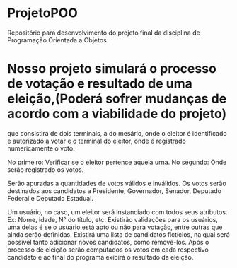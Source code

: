 # ProjetoPOO

Repositório para desenvolvimento do projeto final da disciplina de Programação Orientada a Objetos.

# Nosso projeto simulará o processo de votação e resultado de uma eleição,(Poderá sofrer mudanças de acordo com a viabilidade do projeto)
que consistirá de dois terminais, a do mesário, onde o eleitor é identificado e autorizado a votar e o terminal do eleitor, onde é registrado numericamente o voto.

No primeiro: Verificar se o eleitor pertence aquela urna.
No segundo: Onde serão registrado os votos.

Serão apuradas a quantidades de votos válidos e inválidos. Os votos serão destinados aos candidatos a Presidente, Governador, Senador, Deputado Federal e Deputado Estadual.

Um usuário, no caso, um eleitor será instanciado com todos seus atríbutos. Ex: Nome, idade, N° do título, etc.
Existirão validações para os usuários, uma delas é se o usuário está apto ou não para votação, entre outras que ainda serão definidas.
Existirá uma lista de candidatos fictícios, na qual será possível tanto adicionar novos candidatos, como removê-los.
Após o processo de eleição serão computados os votos em cada respectivo candidato e ao final do programa exibirá o resultado da eleição.



